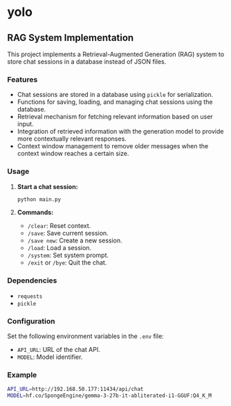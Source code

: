 # yolo

## RAG System Implementation

This project implements a Retrieval-Augmented Generation (RAG) system to store chat sessions in a database instead of JSON files.

### Features

- Chat sessions are stored in a database using `pickle` for serialization.
- Functions for saving, loading, and managing chat sessions using the database.
- Retrieval mechanism for fetching relevant information based on user input.
- Integration of retrieved information with the generation model to provide more contextually relevant responses.
- Context window management to remove older messages when the context window reaches a certain size.

### Usage

1. **Start a chat session:**
   ```bash
   python main.py
   ```

2. **Commands:**
   - `/clear`: Reset context.
   - `/save`: Save current session.
   - `/save new`: Create a new session.
   - `/load`: Load a session.
   - `/system`: Set system prompt.
   - `/exit` or `/bye`: Quit the chat.

### Dependencies

- `requests`
- `pickle`

### Configuration

Set the following environment variables in the `.env` file:
- `API_URL`: URL of the chat API.
- `MODEL`: Model identifier.

### Example

```bash
API_URL=http://192.168.50.177:11434/api/chat
MODEL=hf.co/SpongeEngine/gemma-3-27b-it-abliterated-i1-GGUF:Q4_K_M
```
